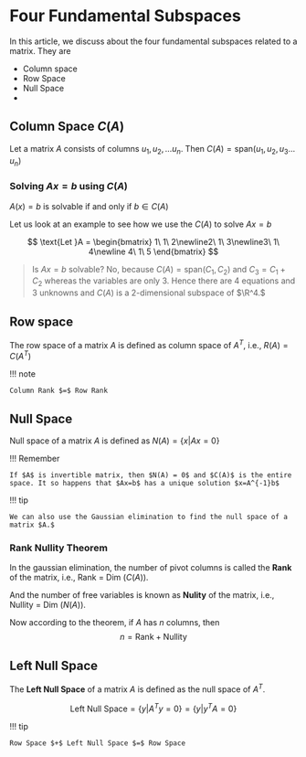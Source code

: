 # Four Fundamental Subspaces

In this article, we discuss about the four fundamental subspaces related to a matrix. They are
- Column space
- Row Space
- Null Space
- 

## Column Space $C(A)$
Let a matrix $A$ consists of columns $u_1,u_2,\dots u_n$. Then $C(A) = \text{span}(u_1,u_2,u_3\dots u_n)$

### Solving $Ax=b$ using $C(A)$

$A(x)=b$ is solvable if and only if $b\in C(A)$

Let us look at an example to see how we use the $C(A)$ to solve $Ax=b$


$$
\text{Let }A = \begin{bmatrix} 1\ 1\ 2\newline2\ 1\ 3\newline3\ 1\ 4\newline 4\ 1\ 5 \end{bmatrix}
$$

> Is $Ax=b$ solvable? No, because $C(A)=\text{span}(C_1, C_2)$ and $C_3 = C_1+C_2$  whereas the variables are only $3$. Hence there are $4$ equations and $3$ unknowns and $C(A)$ is a 2-dimensional subspace of $\R^4.$

## Row space
The row space of a matrix $A$ is defined as column space of $A^T$, i.e., $R(A)=C(A^T)$

!!! note

    Column Rank $=$ Row Rank


## Null Space

Null space of a matrix $A$ is defined as $N(A)=\{x|Ax=0\}$

!!! Remember

    If $A$ is invertible matrix, then $N(A) = 0$ and $C(A)$ is the entire space. It so happens that $Ax=b$ has a unique solution $x=A^{-1}b$

!!! tip

    We can also use the Gaussian elimination to find the null space of a matrix $A.$ 
    
### Rank Nullity Theorem

In the gaussian elimination, the number of pivot columns is called the **Rank** of the matrix, i.e., Rank $=$ Dim $(C(A)).$

And the number of free variables is known as **Nulity** of the matrix, i.e., Nullity $=$ Dim $(N(A)).$

Now according to the theorem, if $A$ has $n$ columns, then
$$
n=\text{Rank} + \text{Nullity}
$$

## Left Null Space
The **Left Null Space** of a matrix $A$ is defined as the null space of $A^T.$

$$
\text{Left Null Space}=\{y|A^Ty=0\}=\{y|y^TA=0\}
$$

!!! tip

    Row Space $+$ Left Null Space $=$ Row Space